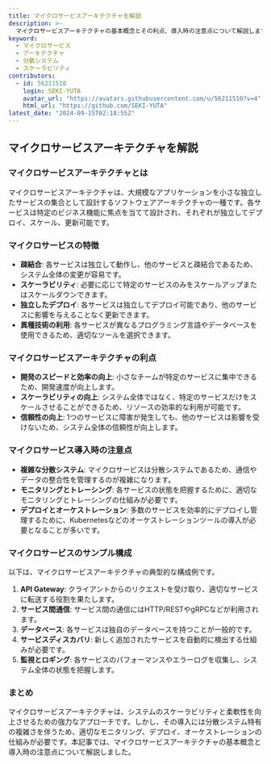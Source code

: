 ```yaml
---
title: マイクロサービスアーキテクチャを解説
description: >-
  マイクロサービスアーキテクチャの基本概念とその利点、導入時の注意点について解説します。このアーキテクチャがどのようにシステムのスケーラビリティと柔軟性を向上させるかを学びます。
keyword:
  - マイクロサービス
  - アーキテクチャ
  - 分散システム
  - スケーラビリティ
contributors:
  - id: 56211510
    login: SEKI-YUTA
    avatar_url: "https://avatars.githubusercontent.com/u/56211510?v=4"
    html_url: "https://github.com/SEKI-YUTA"
latest_date: "2024-09-15T02:18:55Z"
---
```


## マイクロサービスアーキテクチャを解説

### マイクロサービスアーキテクチャとは

マイクロサービスアーキテクチャは、大規模なアプリケーションを小さな独立したサービスの集合として設計するソフトウェアアーキテクチャの一種です。各サービスは特定のビジネス機能に焦点を当てて設計され、それぞれが独立してデプロイ、スケール、更新可能です。

### マイクロサービスの特徴

- **疎結合**: 各サービスは独立して動作し、他のサービスと疎結合であるため、システム全体の変更が容易です。
- **スケーラビリティ**: 必要に応じて特定のサービスのみをスケールアップまたはスケールダウンできます。
- **独立したデプロイ**: 各サービスは独立してデプロイ可能であり、他のサービスに影響を与えることなく更新できます。
- **異種技術の利用**: 各サービスが異なるプログラミング言語やデータベースを使用できるため、適切なツールを選択できます。

### マイクロサービスアーキテクチャの利点

- **開発のスピードと効率の向上**: 小さなチームが特定のサービスに集中できるため、開発速度が向上します。
- **スケーラビリティの向上**: システム全体ではなく、特定のサービスだけをスケールさせることができるため、リソースの効率的な利用が可能です。
- **信頼性の向上**: 1つのサービスに障害が発生しても、他のサービスは影響を受けないため、システム全体の信頼性が向上します。

### マイクロサービス導入時の注意点

- **複雑な分散システム**: マイクロサービスは分散システムであるため、通信やデータの整合性を管理するのが複雑になります。
- **モニタリングとトレーシング**: 各サービスの状態を把握するために、適切なモニタリングとトレーシングの仕組みが必要です。
- **デプロイとオーケストレーション**: 多数のサービスを効率的にデプロイし管理するために、Kubernetesなどのオーケストレーションツールの導入が必要となることが多いです。

### マイクロサービスのサンプル構成

以下は、マイクロサービスアーキテクチャの典型的な構成例です。

1. **API Gateway**: クライアントからのリクエストを受け取り、適切なサービスに転送する役割を果たします。
2. **サービス間通信**: サービス間の通信にはHTTP/RESTやgRPCなどが利用されます。
3. **データベース**: 各サービスは独自のデータベースを持つことが一般的です。
4. **サービスディスカバリ**: 新しく追加されたサービスを自動的に検出する仕組みが必要です。
5. **監視とロギング**: 各サービスのパフォーマンスやエラーログを収集し、システム全体の状態を把握します。

### まとめ

マイクロサービスアーキテクチャは、システムのスケーラビリティと柔軟性を向上させるための強力なアプローチです。しかし、その導入には分散システム特有の複雑さを伴うため、適切なモニタリング、デプロイ、オーケストレーションの仕組みが必要です。本記事では、マイクロサービスアーキテクチャの基本概念と導入時の注意点について解説しました。
